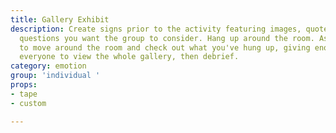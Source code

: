 ```yaml
---
title: Gallery Exhibit
description: Create signs prior to the activity featuring images, quotes, facts, or
  questions you want the group to consider. Hang up around the room. Ask participants
  to move around the room and check out what you've hung up, giving enough time for
  everyone to view the whole gallery, then debrief.
category: emotion
group: 'individual '
props:
- tape
- custom

---
```

